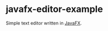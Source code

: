 javafx-editor-example
=====================

Simple text editor written in [JavaFX](https://openjfx.io/).
